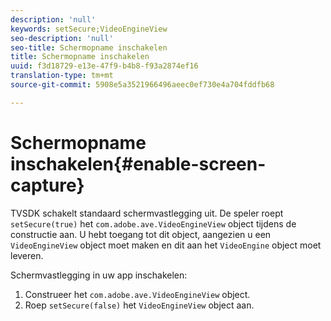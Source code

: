 ```yaml
---
description: 'null'
keywords: setSecure;VideoEngineView
seo-description: 'null'
seo-title: Schermopname inschakelen
title: Schermopname inschakelen
uuid: f3d18729-e13e-47f9-b4b8-f93a2874ef16
translation-type: tm+mt
source-git-commit: 5908e5a3521966496aeec0ef730e4a704fddfb68

---
```



# Schermopname inschakelen{#enable-screen-capture}

TVSDK schakelt standaard schermvastlegging uit. De speler roept `setSecure(true)` het `com.adobe.ave.VideoEngineView` object tijdens de constructie aan. U hebt toegang tot dit object, aangezien u een `VideoEngineView` object moet maken en dit aan het `VideoEngine` object moet leveren.

Schermvastlegging in uw app inschakelen:

1. Construeer het `com.adobe.ave.VideoEngineView` object.
1. Roep `setSecure(false)` het `VideoEngineView` object aan.
